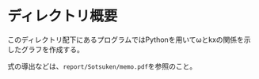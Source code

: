 # ディレクトリ概要
このディレクトリ配下にあるプログラムではPythonを用いてωとkxの関係を示したグラフを作成する。

式の導出などは、`report/Sotsuken/memo.pdf`を参照のこと。